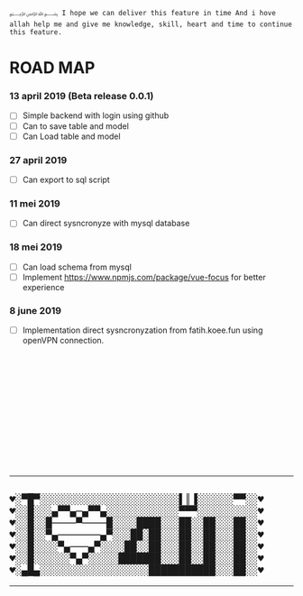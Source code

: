 `
  ﷽
  I hope we can deliver this feature in time
  And i hove allah help me and give me knowledge, skill, heart and time to continue this feature.
`


# ROAD MAP
### 13 april 2019 (Beta release 0.0.1)
- [ ] Simple backend with login using github
- [ ] Can to save table and model 
- [ ] Can Load table and model

### 27 april 2019
- [ ] Can export to sql script

### 11 mei 2019
- [ ] Can direct sysncronyze with mysql database

### 18 mei 2019
- [ ] Can load schema from mysql
- [ ] Implement https://www.npmjs.com/package/vue-focus for better experience

### 8 june 2019
- [ ] Implementation direct sysncronyzation from fatih.koee.fun using openVPN connection.

<br/>
<br/>
<br/>
<br/>
<br/>
<br/>
<br/>
<br/>
<br/>
<br/>
<br/>
<br/>


___
`
♥░▀█▀░░░░░░░░░░░░░░░░░░░░░░░▌║▐░░░░░░▀▀░░♥
♥░░█░░░▄▀▀▄─▄▀▀▄░░░░░░░░░░░░▀▀▀░░░░░░░░░░♥
♥░░█░░█────▀────█░░░░████░░░██░░██░░░██░░♥
♥░░█░░▀▄───────▄▀░░░██░██░░░██░░██░░░██░░♥
♥░░█░░░░▀▄───▄▀░░░░██░░██░░░██░░██░░░██░░♥
♥░░█░░░░░░▀▄▀░░░░░███████░░░██░░██░░░██░░♥
♥░▄█▄░░░░░░░░░░░░░░░░░░███████████░░░██░░♥
`
---
***